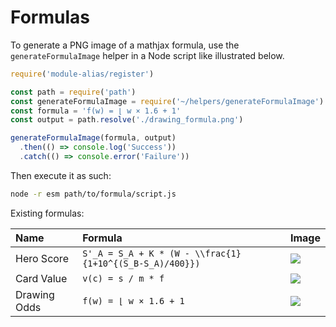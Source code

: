 # Formulas

To generate a PNG image of a mathjax formula, use the `generateFormulaImage` helper in a Node script like illustrated below.

```js
require('module-alias/register')

const path = require('path')
const generateFormulaImage = require('~/helpers/generateFormulaImage').default
const formula = 'f(w) = ⌊ w × 1.6 + 1'
const output = path.resolve('./drawing_formula.png')

generateFormulaImage(formula, output)
  .then(() => console.log('Success'))
  .catch(() => console.error('Failure'))
```

Then execute it as such:

```sh
node -r esm path/to/formula/script.js
```

Existing formulas:

| Name | Formula | Image |
| :-- | :-- | :-- |
| Hero Score | `S'_A = S_A + K * (W - \\frac{1}{1+10^{(S_B-S_A)/400}})` | ![](https://stormbound-kitty.com/assets/images/formulas/hero.png) |
| Card Value | `v(c) = s / m * f` | ![](https://stormbound-kitty.com/assets/images/formulas/value.png) |
| Drawing Odds | `f(w) = ⌊ w × 1.6 + 1` | ![](https://stormbound-kitty.com/assets/images/formulas/drawing.png) |
